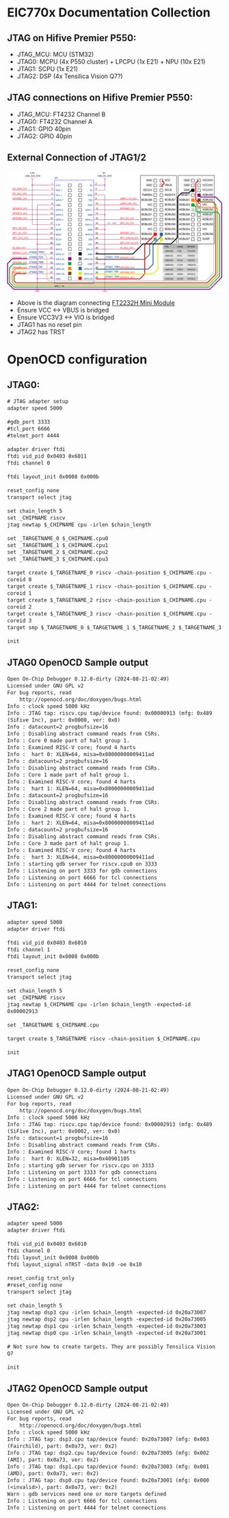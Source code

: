 # EIC770x Documentation Collection

## JTAG on Hifive Premier P550:
- JTAG_MCU: MCU (STM32)
- JTAG0: MCPU (4x P550 cluster) + LPCPU (1x E21) + NPU (10x E21)
- JTAG1: SCPU (1x E21)
- JTAG2: DSP (4x Tensilica Vision Q7?)

## JTAG connections on Hifive Premier P550:
- JTAG_MCU: FT4232 Channel B
- JTAG0: FT4232 Channel A
- JTAG1: GPIO 40pin
- JTAG2: GPIO 40pin

## External Connection of JTAG1/2
![FT2232 connection](./ft2232-jtag.png)
- Above is the diagram connecting [FT2232H Mini Module](https://ftdichip.com/wp-content/uploads/2020/07/DS_FT2232H_Mini_Module.pdf)
- Ensure VCC <-> VBUS is bridged
- Ensure VCC3V3 <-> VIO is bridged
- JTAG1 has no reset pin
- JTAG2 has TRST

# OpenOCD configuration

## JTAG0:
```
# JTAG adapter setup
adapter speed 5000

#gdb_port 3333
#tcl_port 6666
#telnet_port 4444

adapter driver ftdi
ftdi vid_pid 0x0403 0x6011
ftdi channel 0

ftdi layout_init 0x0008 0x000b

reset_config none
transport select jtag

set chain_length 5
set _CHIPNAME riscv
jtag newtap $_CHIPNAME cpu -irlen $chain_length

set _TARGETNAME_0 $_CHIPNAME.cpu0
set _TARGETNAME_1 $_CHIPNAME.cpu1
set _TARGETNAME_2 $_CHIPNAME.cpu2
set _TARGETNAME_3 $_CHIPNAME.cpu3

target create $_TARGETNAME_0 riscv -chain-position $_CHIPNAME.cpu -coreid 0
target create $_TARGETNAME_1 riscv -chain-position $_CHIPNAME.cpu -coreid 1
target create $_TARGETNAME_2 riscv -chain-position $_CHIPNAME.cpu -coreid 2
target create $_TARGETNAME_3 riscv -chain-position $_CHIPNAME.cpu -coreid 3
target smp $_TARGETNAME_0 $_TARGETNAME_1 $_TARGETNAME_2 $_TARGETNAME_3

init
```
## JTAG0 OpenOCD Sample output
```
Open On-Chip Debugger 0.12.0-dirty (2024-08-21-02:49)
Licensed under GNU GPL v2
For bug reports, read
	http://openocd.org/doc/doxygen/bugs.html
Info : clock speed 5000 kHz
Info : JTAG tap: riscv.cpu tap/device found: 0x00000913 (mfg: 0x489 (SiFive Inc), part: 0x0000, ver: 0x0)
Info : datacount=2 progbufsize=16
Info : Disabling abstract command reads from CSRs.
Info : Core 0 made part of halt group 1.
Info : Examined RISC-V core; found 4 harts
Info :  hart 0: XLEN=64, misa=0x80000000009411ad
Info : datacount=2 progbufsize=16
Info : Disabling abstract command reads from CSRs.
Info : Core 1 made part of halt group 1.
Info : Examined RISC-V core; found 4 harts
Info :  hart 1: XLEN=64, misa=0x80000000009411ad
Info : datacount=2 progbufsize=16
Info : Disabling abstract command reads from CSRs.
Info : Core 2 made part of halt group 1.
Info : Examined RISC-V core; found 4 harts
Info :  hart 2: XLEN=64, misa=0x80000000009411ad
Info : datacount=2 progbufsize=16
Info : Disabling abstract command reads from CSRs.
Info : Core 3 made part of halt group 1.
Info : Examined RISC-V core; found 4 harts
Info :  hart 3: XLEN=64, misa=0x80000000009411ad
Info : starting gdb server for riscv.cpu0 on 3333
Info : Listening on port 3333 for gdb connections
Info : Listening on port 6666 for tcl connections
Info : Listening on port 4444 for telnet connections
```
## JTAG1:
```
adapter speed 5000
adapter driver ftdi

ftdi vid_pid 0x0403 0x6010
ftdi channel 1
ftdi layout_init 0x0008 0x000b

reset_config none
transport select jtag

set chain_length 5
set _CHIPNAME riscv
jtag newtap $_CHIPNAME cpu -irlen $chain_length -expected-id 0x00002913

set _TARGETNAME $_CHIPNAME.cpu

target create $_TARGETNAME riscv -chain-position $_CHIPNAME.cpu

init
```
## JTAG1 OpenOCD Sample output
```
Open On-Chip Debugger 0.12.0-dirty (2024-08-21-02:49)
Licensed under GNU GPL v2
For bug reports, read
	http://openocd.org/doc/doxygen/bugs.html
Info : clock speed 5000 kHz
Info : JTAG tap: riscv.cpu tap/device found: 0x00002913 (mfg: 0x489 (SiFive Inc), part: 0x0002, ver: 0x0)
Info : datacount=1 progbufsize=16
Info : Disabling abstract command reads from CSRs.
Info : Examined RISC-V core; found 1 harts
Info :  hart 0: XLEN=32, misa=0x40901105
Info : starting gdb server for riscv.cpu on 3333
Info : Listening on port 3333 for gdb connections
Info : Listening on port 6666 for tcl connections
Info : Listening on port 4444 for telnet connections
```
## JTAG2:
```
adapter speed 5000
adapter driver ftdi

ftdi vid_pid 0x0403 0x6010
ftdi channel 0
ftdi layout_init 0x0008 0x000b
ftdi layout_signal nTRST -data 0x10 -oe 0x10

reset_config trst_only
#reset_config none
transport select jtag

set chain_length 5
jtag newtap dsp3 cpu -irlen $chain_length -expected-id 0x20a73007
jtag newtap dsp2 cpu -irlen $chain_length -expected-id 0x20a73005
jtag newtap dsp1 cpu -irlen $chain_length -expected-id 0x20a73003
jtag newtap dsp0 cpu -irlen $chain_length -expected-id 0x20a73001

# Not sure how to create targets. They are possibly Tensilica Vision Q7

init
```
## JTAG2 OpenOCD Sample output
```
Open On-Chip Debugger 0.12.0-dirty (2024-08-21-02:49)
Licensed under GNU GPL v2
For bug reports, read
	http://openocd.org/doc/doxygen/bugs.html
Info : clock speed 5000 kHz
Info : JTAG tap: dsp3.cpu tap/device found: 0x20a73007 (mfg: 0x003 (Fairchild), part: 0x0a73, ver: 0x2)
Info : JTAG tap: dsp2.cpu tap/device found: 0x20a73005 (mfg: 0x002 (AMI), part: 0x0a73, ver: 0x2)
Info : JTAG tap: dsp1.cpu tap/device found: 0x20a73003 (mfg: 0x001 (AMD), part: 0x0a73, ver: 0x2)
Info : JTAG tap: dsp0.cpu tap/device found: 0x20a73001 (mfg: 0x000 (<invalid>), part: 0x0a73, ver: 0x2)
Warn : gdb services need one or more targets defined
Info : Listening on port 6666 for tcl connections
Info : Listening on port 4444 for telnet connections
```

